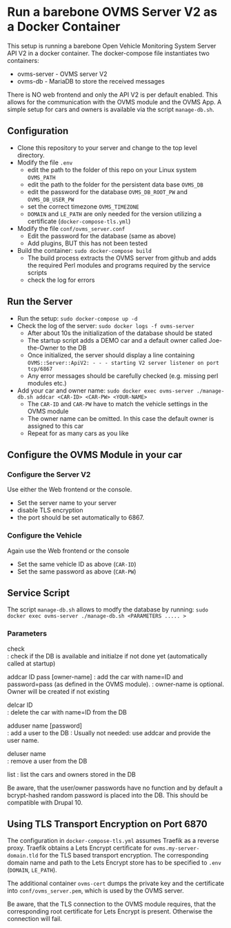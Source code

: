 Run a barebone OVMS Server V2 as a Docker Container
===================================================

This setup is running a barebone Open Vehicle Monitoring System Server API V2 in a docker container.
The docker-compose file instantiates two containers: 
- ovms-server - OVMS server V2
- ovms-db - MariaDB to store the received messages

There is NO web frontend and only the API V2 is per default enabled. This allows for the communication with the OVMS module and the OVMS App.
A simple setup for cars and owners is available via the script `manage-db.sh`.

Configuration
-------------
- Clone this repository to your server and change to the top level directory.
- Modify the file `.env`
  - edit the path to the folder of this repo on your Linux system `OVMS_PATH`
  - edit the path to the folder for the persistent data base `OVMS_DB`
  - edit the password for the database `OVMS_DB_ROOT_PW` and `OVMS_DB_USER_PW`
  - set the correct timezone `OVMS_TIMEZONE`
  - `DOMAIN` and `LE_PATH` are only needed for the version utilizing a certificate (`docker-compose-tls.yml`)
- Modify the file `conf/ovms_server.conf`
  - Edit the password for the database (same as above)
  - Add plugins, BUT this has not been tested
- Build the container: `sudo docker-compose build` 
  - The build process extracts the OVMS server from github and adds the required Perl modules and programs required by the service scripts
  - check the log for errors

Run the Server
--------------
- Run the setup: `sudo docker-compose up -d` 
- Check the log of the server: `sudo docker logs -f ovms-server`
  - After about 10s the initialization of the database should be stated
  - The startup script adds a DEMO car and a default owner called Joe-the-Owner to the DB
  - Once initialized, the server should display a line containing `OVMS::Server::ApiV2: - - - starting V2 server listener on port tcp/6867`
  - Any error messages should be carefully checked (e.g. missing perl modules etc.)
- Add your car and owner name: `sudo docker exec ovms-server ./manage-db.sh addcar <CAR-ID> <CAR-PW> <YOUR-NAME>`
  - The `CAR-ID` and `CAR-PW` have to match the vehicle settings in the OVMS module
  - The owner name can be omitted. In this case the default owner is assigned to this car
  - Repeat for as many cars as you like

Configure the OVMS Module in your car
-------------------------------------
### Configure the Server V2
Use either the Web frontend or the console.
- Set the server name to your server
- disable TLS encryption
- the port should be set automatically to 6867.

### Configure the Vehicle
Again use the Web frontend or the console
- Set the same vehicle ID as above (`CAR-ID`) 
- Set the same password as above (`CAR-PW`)  

Service Script
--------------
The script `manage-db.sh` allows to modfy the database by running: `sudo docker exec ovms-server ./manage-db.sh <PARAMETERS ..... >`

### Parameters
check                       
: check if the DB is available and initialze if not done yet (automatically called at startup)

addcar ID pass [owner-name] 
: add the car with name=ID and password=pass (as defined in the OVMS module). 
: owner-name is optional. Owner will be created if not existing

delcar ID                   
: delete the car with name=ID from the DB

adduser name [password]     
: add a user to the DB
: Usually not needed: use addcar and provide the user name.

deluser name                
: remove a user from the DB

list
: list the cars and owners stored in the DB  

Be aware, that the user/owner passwords have no function and by default a bcrypt-hashed random password is placed into the DB. This should be compatible with Drupal 10.


Using TLS Transport Encryption on Port 6870
-------------------------------------------
The configuration in `docker-compose-tls.yml` assumes Traefik as a reverse proxy.
Traefik obtains a Lets Encrypt certificate for `ovms.my-server-domain.tld` for the TLS based transport encryption. 
The corresponding domain name and path to the Lets Encrypt store has to be specified to `.env` (`DOMAIN`, `LE_PATH`). 

The additional container `ovms-cert` dumps the private key and the certificate into `conf/ovms_server.pem`, which is used by the OVMS server.

Be aware, that the TLS connection to the OVMS module requires, that the corresponding root certificate for Lets Encrypt is present. Otherwise the connection will fail.
